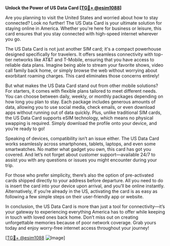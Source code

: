 **Unlock the Power of US Data Card [[TG💪+ @esim1088](https://t.me/s/esim1088)]**

Are you planning to visit the United States and worried about how to stay connected? Look no further! The US Data Card is your ultimate solution for staying online in America. Whether you're here for business or leisure, this card ensures that you stay connected with high-speed internet wherever you go.

The US Data Card is not just another SIM card; it's a compact powerhouse designed specifically for travelers. It offers seamless connectivity with top-tier networks like AT&T and T-Mobile, ensuring that you have access to reliable data plans. Imagine being able to stream your favorite shows, video call family back home, or simply browse the web without worrying about exorbitant roaming charges. This card eliminates those concerns entirely!

But what makes the US Data Card stand out from other mobile solutions? For starters, it comes with flexible plans tailored to meet different needs. You can choose between daily, weekly, or monthly packages depending on how long you plan to stay. Each package includes generous amounts of data, allowing you to use social media, check emails, or even download apps without running out of data quickly. Plus, unlike traditional SIM cards, the US Data Card supports eSIM technology, which means no physical swapping is required. Simply download the profile onto your device, and you’re ready to go!

Speaking of devices, compatibility isn’t an issue either. The US Data Card works seamlessly across smartphones, tablets, laptops, and even some smartwatches. No matter what gadget you own, this card has got you covered. And let’s not forget about customer support—available 24/7 to assist you with any questions or issues you might encounter during your trip.

For those who prefer simplicity, there’s also the option of pre-activated cards shipped directly to your address before departure. All you need to do is insert the card into your device upon arrival, and you’ll be online instantly. Alternatively, if you’re already in the US, activating the card is as easy as following a few simple steps on their user-friendly app or website.

In conclusion, the US Data Card is more than just a tool for connectivity—it’s your gateway to experiencing everything America has to offer while keeping in touch with loved ones back home. Don’t miss out on creating unforgettable memories because of poor network coverage. Grab yours today and enjoy worry-free internet access throughout your journey!

[[TG💪+ @esim1088](https://t.me/s/esim1088) ![Image](https://i.postimg.cc/Y0z9fWf4/image.png)]